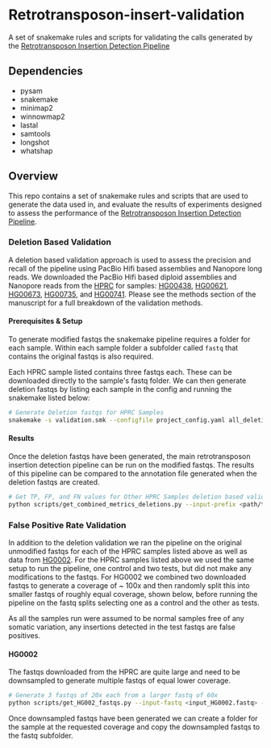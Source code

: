 # Retrotransposon-insert-validation

A set of snakemake rules and scripts for validating the calls generated by the [Retrotransposon Insertion Detection Pipeline](https://github.com/adcosta17/Retrotransposon-insert-detection)

## Dependencies
- pysam
- snakemake
- minimap2
- winnowmap2
- lastal
- samtools
- longshot
- whatshap

## Overview

This repo contains a set of snakemake rules and scripts that are used to generate the data used in, and evaluate the results of experiments designed to assess the performance of the [Retrotransposon Insertion Detection Pipeline](https://github.com/adcosta17/Retrotransposon-insert-detection).

### Deletion Based Validation

A deletion based validation approach is used to assess the precision and recall of the pipeline using PacBio Hifi based assemblies and Nanopore long reads.
We downloaded the PacBio Hifi based diploid assemblies and Nanopore reads from the [HPRC](https://github.com/human-pangenomics/HPP_Year1_Data_Freeze_v1.0) for samples: [HG00438](https://s3-us-west-2.amazonaws.com/human-pangenomics/index.html?prefix=working/HPRC/HG00438/), [HG00621](https://s3-us-west-2.amazonaws.com/human-pangenomics/index.html?prefix=working/HPRC/HG00621/), [HG00673](https://s3-us-west-2.amazonaws.com/human-pangenomics/index.html?prefix=working/HPRC/HG00673/), [HG00735](https://s3-us-west-2.amazonaws.com/human-pangenomics/index.html?prefix=working/HPRC/HG00735/), and [HG00741](https://s3-us-west-2.amazonaws.com/human-pangenomics/index.html?prefix=working/HPRC/HG00741/).
Please see the methods section of the manuscript for a full breakdown of the validation methods. 

#### Prerequisites & Setup

To generate modified fastqs the snakemake pipeline requires a folder for each sample. Within each sample folder a subfolder called `fastq` that contains the original fastqs is also required.

Each HPRC sample listed contains three fastqs each. These can be downloaded directly to the sample's fastq folder. We can then generate deletion fastqs by listing each sample in the config and running the snakemake listed below:

```sh
# Generate Deletion fastqs for HPRC Samples
snakemake -s validation.smk --configfile project_config.yaml all_deletion_fastq
```

#### Results


Once the deletion fastqs have been generated, the main retrotransposon insertion detection pipeline can be run on the modified fastqs. The results of this pipeline can be compared to the annotation file generated when the deletion fastqs are created.

```sh
# Get TP, FP, and FN values for Other HPRC Samples deletion based validation runs
python scripts/get_combined_metrics_deletions.py --input-prefix <path/to/rt_insert_pipeline_run_folder> --id-list <samples,csv,list> --folder winnow_realign_read_analysis --bam-folder winnow_realign
```

### False Positive Rate Validation

In addition to the deletion validation we ran the pipeline on the original unmodified fastqs for each of the HPRC samples listed above as well as data from [HG0002](https://s3-us-west-2.amazonaws.com/human-pangenomics/index.html?prefix=working/HPRC_PLUS/HG002/). For the HPRC samples listed above we used the same setup to run the pipeline, one control and two tests,  but did not make any modifications to the fastqs. For HG0002 we combined two downloaded fastqs to generate a coverage of ~ 100x and then randomly split this into smaller fastqs of roughly equal coverage, shown below, before running the pipeline on the fastq splits selecting one as a control and the other as tests.  

As all the samples run were assumed to be normal samples free of any somatic variation, any insertions detected in the test fastqs are false positives. 

#### HG0002

The fastqs downloaded from the HPRC are quite large and need to be downsampled to generate multiple fastqs of equal lower coverage.

```sh
# Generate 3 fastqs of 20x each from a larger fastq of 60x
python scripts/get_HG002_fastqs.py --input-fastq <input_HG0002.fastq> --output-prefix <output_folder> --coverage 20 --test-number 3 --total-coverage 60
```

Once downsampled fastqs have been generated we can create a folder for the sample at the requested coverage and  copy the downsampled fastqs to the fastq subfolder. 






